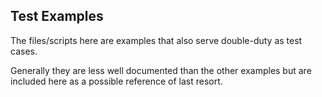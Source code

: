 
Test Examples
-------------

The files/scripts here are examples that also serve double-duty as test cases.

Generally they are less well documented than the other examples but are included here as a possible reference of last resort.

